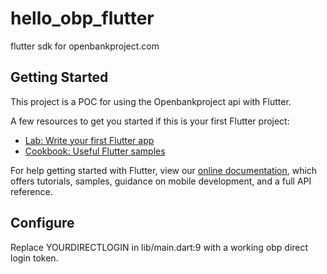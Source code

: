 # hello_obp_flutter

flutter sdk for openbankproject.com

## Getting Started

This project is a POC for using the Openbankproject api with Flutter.

A few resources to get you started if this is your first Flutter project:

- [Lab: Write your first Flutter app](https://flutter.dev/docs/get-started/codelab)
- [Cookbook: Useful Flutter samples](https://flutter.dev/docs/cookbook)

For help getting started with Flutter, view our
[online documentation](https://flutter.dev/docs), which offers tutorials,
samples, guidance on mobile development, and a full API reference.

## Configure

Replace YOURDIRECTLOGIN in lib/main.dart:9 with a working obp direct login token.
